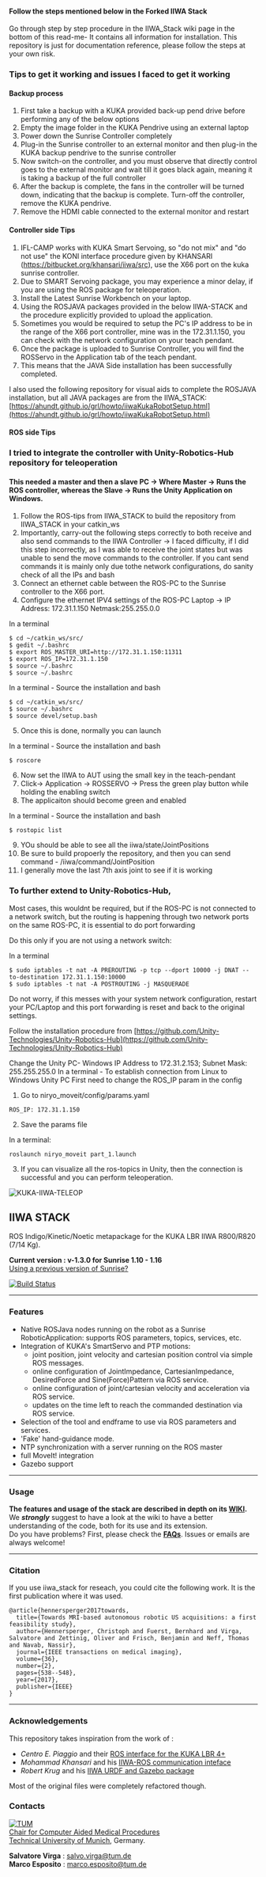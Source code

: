 #### Follow the steps mentioned below in the Forked IIWA Stack
Go through step by step procedure in the IIWA_Stack wiki page in the bottom of this read-me- It contains all information for installation.
This repository is just for documentation reference, please follow the steps at your own risk.

### Tips to get it working and issues I faced to get it working

#### Backup process
1. First take a backup with a KUKA provided back-up pend drive before performing any of the below options
2. Empty the image folder in the KUKA Pendrive using an external laptop
3. Power down the Sunrise Controller completely
4. Plug-in the Sunrise controller to an external monitor and then plug-in the KUKA backup pendrive to the sunrise controller
5. Now switch-on the controller, and you must observe that directly control goes to the external monitor and wait till it goes black again, meaning it is taking a backup of the full controller
6. After the backup is complete, the fans in the controller will be turned down, indicating that the backup is complete. Turn-off the controller, remove the KUKA pendrive.
7. Remove the HDMI cable connected to the external monitor and restart

#### Controller side Tips
1. IFL-CAMP works with KUKA Smart Servoing, so "do not mix" and "do not use" the KONI interface procedure given by KHANSARI (https://bitbucket.org/khansari/iiwa/src), use the X66 port on the kuka sunrise controller.
2. Due to SMART Servoing package, you may experience a minor delay, if you are using the ROS package for teleoperation.
3. Install the Latest Sunrise Workbench on your laptop.
4. Using the ROSJAVA packages provided in the below IIWA-STACK and the procedure explicitly provided to upload  the application.
5. Sometimes you would be required to setup the PC's IP address to be in the range of the X66 port controller, mine was in the 172.31.1.150, you can check with the network configuration on your teach pendant.
6. Once the package is uploaded to Sunrise Controller, you will find the ROSServo in the Application tab of the teach pendant.
7. This means that the JAVA Side installation has been successfully completed.

I also used the following repository for visual aids to complete the ROSJAVA installation, but all JAVA packages are from the IIWA_STACK:
[https://ahundt.github.io/grl/howto/iiwaKukaRobotSetup.html](https://ahundt.github.io/grl/howto/iiwaKukaRobotSetup.html)

#### ROS side Tips
### I tried to integrate the controller with Unity-Robotics-Hub repository for teleoperation
#### This needed a master and then a slave PC -> Where Master -> Runs the ROS controller, whereas the Slave -> Runs the Unity Application on Windows.

1. Follow the ROS-tips from IIWA_STACK to build the repository from IIWA_STACK in your catkin_ws
2. Importantly, carry-out the following steps correctly to both receive and also send commands to the IIWA Controller -> I faced difficulty, if I did this step incorrectly, as I was able to receive the joint states but was unable to send the move commands to the controller. If you cant send commands it is mainly only due tothe network configurations, do sanity check of all the IPs and bash
3. Connect an ethernet cable between the ROS-PC to the Sunrise controller to the X66 port.
4. Configure the ethernet IPV4 settings of the ROS-PC Laptop -> IP Address: 172.31.1.150 Netmask:255.255.0.0

In a terminal
```
$ cd ~/catkin_ws/src/
$ gedit ~/.bashrc
$ export ROS_MASTER_URI=http://172.31.1.150:11311
$ export ROS_IP=172.31.1.150
$ source ~/.bashrc
$ source ~/.bashrc
```
In a terminal - Source the installation and bash
```
$ cd ~/catkin_ws/src/
$ source ~/.bashrc
$ source devel/setup.bash
```

5. Once this is done, normally you can launch

In a terminal - Source the installation and bash
```
$ roscore
```

6. Now set the IIWA to AUT using the small key in the teach-pendant
7. Click-> Application -> ROSSERVO -> Press the green play button while holding the enabling switch
8. The applicaiton should become green and enabled

In a terminal - Source the installation and bash
```
$ rostopic list
```
9. YOu should be able to see all the iiwa/state/JointPositions
10. Be sure to build propoerly the repository, and then you can send command - /iiwa/command/JointPosition
11. I generally move the last 7th axis joint to see if it is working

### To further extend to Unity-Robotics-Hub, 

Most cases, this wouldnt be required, but if the ROS-PC is not connected to a network switch, but the routing is happening through two network ports on the same ROS-PC, it is essential to do port forwarding

Do this only if you are not using a network switch:

In a terminal
```
$ sudo iptables -t nat -A PREROUTING -p tcp --dport 10000 -j DNAT --to-destination 172.31.1.150:10000
$ sudo iptables -t nat -A POSTROUTING -j MASQUERADE
```

Do not worry, if this messes with your system network configuration, restart your PC/Laptop and this port forwarding is reset and back to the original settings.

Follow the installation procedure from [https://github.com/Unity-Technologies/Unity-Robotics-Hub](https://github.com/Unity-Technologies/Unity-Robotics-Hub)

Change the Unity PC- Windows IP Address to 172.31.2.153; Subnet Mask: 255.255.255.0
In a terminal - To establish connection from Linux to Windows Unity PC
First need to change the ROS_IP param in the config
1. Go to niryo_moveit/config/params.yaml
```
ROS_IP: 172.31.1.150
```

2. Save the params file

In a terminal:
```
roslaunch niryo_moveit part_1.launch 
```
3. If you can visualize all the ros-topics in Unity, then the connection is successful and you can perform teleoperation.

![KUKA-IIWA-TELEOP](./Images_Readme/IIWA_Teleop.gif)
 

## IIWA STACK
ROS Indigo/Kinetic/Noetic metapackage for the KUKA LBR IIWA R800/R820 (7/14 Kg).

**Current version : v-1.3.0 for Sunrise 1.10 - 1.16**    
[Using a previous version of Sunrise?](https://github.com/SalvoVirga/iiwa_stack/wiki/FAQ#which-version-of-sunriseossunrise-workbench-is-supported)    

[![Build Status](https://dl.circleci.com/status-badge/img/gh/IFL-CAMP/iiwa_stack/tree/master.svg?style=svg)](https://dl.circleci.com/status-badge/redirect/gh/IFL-CAMP/iiwa_stack/tree/master)

___
### Features
- Native ROSJava nodes running on the robot as a Sunrise RoboticApplication: supports ROS parameters, topics, services, etc.
- Integration of KUKA's SmartServo and PTP motions:
  - joint position, joint velocity and cartesian position control via simple ROS messages. 
  - online configuration of JointImpedance, CartesianImpedance, DesiredForce and Sine(Force)Pattern via ROS service.
  - online configuration of joint/cartesian velocity and acceleration via ROS service.
  - updates on the time left to reach the commanded destination via ROS service.
- Selection of the tool and endframe to use via ROS parameters and services.
- 'Fake' hand-guidance mode.
- NTP synchronization with a server running on the ROS master
- full MoveIt! integration
- Gazebo support

___
### Usage
__The features and usage of the stack are described in depth on its  [WIKI][8].__  
We **_strongly_** suggest to have a look at the wiki to have a better understanding of the code, both for its use and its extension.     
Do you have problems? First, please check the [**FAQs**](https://github.com/SalvoVirga/iiwa_stack/wiki/FAQ). Issues or emails are always welcome!

___
### Citation

If you use iiwa_stack for reseach, you could cite the following work. It is the first publication where it was used.

    @article{hennersperger2017towards,
      title={Towards MRI-based autonomous robotic US acquisitions: a first feasibility study},
      author={Hennersperger, Christoph and Fuerst, Bernhard and Virga, Salvatore and Zettinig, Oliver and Frisch, Benjamin and Neff, Thomas and Navab, Nassir},
      journal={IEEE transactions on medical imaging},
      volume={36},
      number={2},
      pages={538--548},
      year={2017},
      publisher={IEEE}
    }

___
### Acknowledgements
This repository takes inspiration from the work of :
- _Centro E. Piaggio_ and their [ROS interface for the KUKA LBR 4+][1]
- _Mohammad Khansari_ and his [IIWA-ROS communication inteface][2] 
- _Robert Krug_ and his [IIWA URDF and Gazebo package][7]      

Most of the original files were completely refactored though.


### Contacts

[![TUM](http://campar.in.tum.de/files/goeblr/TUM_Web_Logo_blau.png "TUM Logo")](http://www.tum.de)      
[Chair for Computer Aided Medical Procedures](http://campar.in.tum.de/)      
[Technical University of Munich](http://www.tum.de), Germany.      

<b>Salvatore Virga</b> : [salvo.virga@tum.de](mailto:salvo.virga@tum.de)      
<b>Marco Esposito</b> : [marco.esposito@tum.de](mailto:marco.esposito@tum.de) 

[1]: https://github.com/CentroEPiaggio/kuka-lwr
[2]: https://bitbucket.org/khansari/iiwa.git
[3]: https://bitbucket.org/khansari/iiwa/src/c4578460d79d5d24f58bf94bd97fb6cb0b6f280f/msg/IIWAMsg.msg
[4]: https://bitbucket.org/khansari/iiwa/wiki/Home
[5]: https://bitbucket.org/khansari/iiwa/src/c4578460d79d5d24f58bf94bd97fb6cb0b6f280f/JavaNode/?at=master
[6]: http://git.lcsr.jhu.edu/cgrauma1/kuka_iiwa_shared
[7]: https://github.com/rtkg/lbr_iiwa
[8]: https://github.com/SalvoVirga/iiwa_stack/wiki
